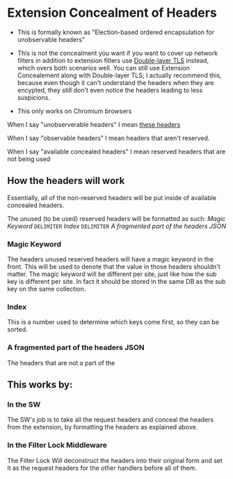 # Extension Concealment of Headers

- This is formally known as "Election-based ordered encapsulation for unobservable headers"

- This is not the concealment you want if you want to cover up network filters in addition to extension filters use [Double-layer TLS](./Double-layer%20TLS.md) instead, which overs both scenarios well. You can still use Extension Concealement along with Double-layer TLS; I actually recommend this, because even though it can't understand the headers when they are encypted, they still don't even notice the headers leading to less suspicions.

- This only works on Chromium browsers

When I say "unobserverable headers" I mean [these headers](https://developer.chrome.com/docs/extensions/reference/api/webRequest#:~:text=are%20currently%20not%20provided%20to%20the%20onBeforeSendHeaders%20event&text=Authorization,Transfer%2DEncoding)

When I say "observable headers" I mean headers that aren't reserved.

When I say "available concealed headers" I mean reserved headers that are not being used

## How the headers will work

Essentially, all of the non-reserved headers will be put inside of available concealed headers.

The unused (to be used) reserved headers will be formatted as such: _Magic Keyword_ `DELIMITER` _Index_ `DELIMITER` _A fragmented part of the headers JSON_

### Magic Keyword

The headers unused reserved headers will have a magic keyword in the front. This will be used to denote that the value in those headers shouldn't matter. The magic keyword will be different per site, just like how the sub key is different per site. In fact it should be stored in the same DB as the sub key on the same collection.

### Index

This is a number used to determine which keys come first, so they can be sorted.

### A fragmented part of the headers JSON

The headers that are not a part of the

## This works by:

### In the SW

The SW's job is to take all the request headers and conceal the headers from the extension, by formatting the headers as explained above.

### In the Filter Lock Middleware

The Filter Lock Will deconstruct the headers into their original form and set it as the request headers for the other handlers before all of them.
